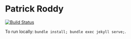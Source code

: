 Patrick Roddy
=============

[![Build Status](https://travis-ci.com/paddyroddy/paddyroddy.github.io.svg?branch=release)](https://travis-ci.com/paddyroddy/paddyroddy.github.io)

To run locally: `bundle install; bundle exec jekyll serve;`.

